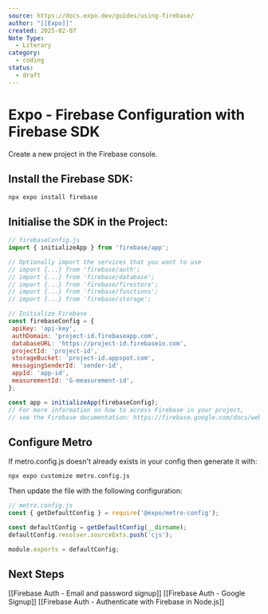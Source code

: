 ```yaml
---
source: https://docs.expo.dev/guides/using-firebase/
author: "[[Expo]]"
created: 2025-02-07
Note Type:
  - Literary
category:
  - coding
status:
  - draft
---
```

# Expo - Firebase Configuration with Firebase SDK
Create a new project in the Firebase console.
## Install the Firebase SDK:
```shell
npx expo install firebase
```
## Initialise the SDK in the Project:
 ```js
 // firebaseConfig.js
 import { initializeApp } from 'firebase/app';

// Optionally import the services that you want to use
// import {...} from 'firebase/auth';
// import {...} from 'firebase/database';
// import {...} from 'firebase/firestore';
// import {...} from 'firebase/functions';
// import {...} from 'firebase/storage';

// Initialize Firebase
const firebaseConfig = {
  apiKey: 'api-key',
  authDomain: 'project-id.firebaseapp.com',
  databaseURL: 'https://project-id.firebaseio.com',
  projectId: 'project-id',
  storageBucket: 'project-id.appspot.com',
  messagingSenderId: 'sender-id',
  appId: 'app-id',
  measurementId: 'G-measurement-id',
};

const app = initializeApp(firebaseConfig);
// For more information on how to access Firebase in your project,
// see the Firebase documentation: https://firebase.google.com/docs/web/setup#access-firebase
```
## Configure Metro
If metro.config.js doesn't already exists in your config then generate it with:
```shell
npx expo customize metro.config.js
```

Then update the file with the following configuration:
```js
// metro.config.js
const { getDefaultConfig } = require('@expo/metro-config');

const defaultConfig = getDefaultConfig(__dirname);
defaultConfig.resolver.sourceExts.push('cjs');

module.exports = defaultConfig;

```
## Next Steps
[[Firebase Auth - Email and password signup]]
[[Firebase Auth - Google Signup]]
[[Firebase Auth - Authenticate with Firebase in Node.js]]

